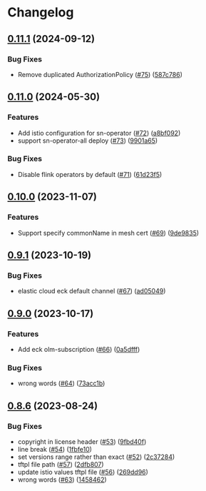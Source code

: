 # Changelog

## [0.11.1](https://github.com/streamnative/terraform-helm-charts/compare/v0.11.0...v0.11.1) (2024-09-12)


### Bug Fixes

* Remove duplicated AuthorizationPolicy ([#75](https://github.com/streamnative/terraform-helm-charts/issues/75)) ([587c786](https://github.com/streamnative/terraform-helm-charts/commit/587c786fdb12780d57a9061bb708ebfbe20cab5b))

## [0.11.0](https://github.com/streamnative/terraform-helm-charts/compare/v0.10.0...v0.11.0) (2024-05-30)


### Features

* Add istio configuration for sn-operator ([#72](https://github.com/streamnative/terraform-helm-charts/issues/72)) ([a8bf092](https://github.com/streamnative/terraform-helm-charts/commit/a8bf092a77f495ce07c061d68dd71a371a622c0f))
* support sn-operator-all deploy ([#73](https://github.com/streamnative/terraform-helm-charts/issues/73)) ([9901a65](https://github.com/streamnative/terraform-helm-charts/commit/9901a657c0b49f8076191be773450b82053523c2))


### Bug Fixes

* Disable flink operators by default ([#71](https://github.com/streamnative/terraform-helm-charts/issues/71)) ([61d23f5](https://github.com/streamnative/terraform-helm-charts/commit/61d23f5d411dbfd50b11d2b6366ac7d0b93fef00))

## [0.10.0](https://github.com/streamnative/terraform-helm-charts/compare/v0.9.1...v0.10.0) (2023-11-07)


### Features

* Support specify commonName in mesh cert ([#69](https://github.com/streamnative/terraform-helm-charts/issues/69)) ([9de9835](https://github.com/streamnative/terraform-helm-charts/commit/9de98350b48a0ae642429be922581f4d2671762b))

## [0.9.1](https://github.com/streamnative/terraform-helm-charts/compare/v0.9.0...v0.9.1) (2023-10-19)


### Bug Fixes

* elastic cloud eck default channel ([#67](https://github.com/streamnative/terraform-helm-charts/issues/67)) ([ad05049](https://github.com/streamnative/terraform-helm-charts/commit/ad05049721e272d4014913cd8a534261782b8555))

## [0.9.0](https://github.com/streamnative/terraform-helm-charts/compare/v0.8.6...v0.9.0) (2023-10-17)


### Features

* Add eck olm-subscription ([#66](https://github.com/streamnative/terraform-helm-charts/issues/66)) ([0a5dfff](https://github.com/streamnative/terraform-helm-charts/commit/0a5dfff3eafda1b058c651485060d850d7ca0c3d))


### Bug Fixes

* wrong words ([#64](https://github.com/streamnative/terraform-helm-charts/issues/64)) ([73acc1b](https://github.com/streamnative/terraform-helm-charts/commit/73acc1b6f10d63b69ba84a369e81a38504ab7359))

## [0.8.6](https://github.com/streamnative/terraform-helm-charts/compare/v0.8.5...v0.8.6) (2023-08-24)


### Bug Fixes

* copyright in license header ([#53](https://github.com/streamnative/terraform-helm-charts/issues/53)) ([9fbd40f](https://github.com/streamnative/terraform-helm-charts/commit/9fbd40f31a2901b451a25a13be55469b0939854d))
* line break ([#54](https://github.com/streamnative/terraform-helm-charts/issues/54)) ([1fbfe10](https://github.com/streamnative/terraform-helm-charts/commit/1fbfe10e658cd93f9b6d4ad978acdf558a340f42))
* set versions range rather than exact ([#52](https://github.com/streamnative/terraform-helm-charts/issues/52)) ([2c37284](https://github.com/streamnative/terraform-helm-charts/commit/2c37284e054fdeebdd2fbfb183361279d27c93aa))
* tftpl file path ([#57](https://github.com/streamnative/terraform-helm-charts/issues/57)) ([2dfb807](https://github.com/streamnative/terraform-helm-charts/commit/2dfb807e16f70fa80cfb672074f7f8a145eeb8c3))
* update istio values tftpl file ([#56](https://github.com/streamnative/terraform-helm-charts/issues/56)) ([269dd96](https://github.com/streamnative/terraform-helm-charts/commit/269dd9644421c24468a3cf82168346b8c97875ce))
* wrong words ([#63](https://github.com/streamnative/terraform-helm-charts/issues/63)) ([1458462](https://github.com/streamnative/terraform-helm-charts/commit/14584620c36d0b67122d544e56bbbe2b3408fb3e))
